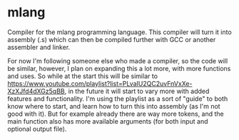 # mlang
Compiler for the mlang programming language. This compiler will turn it into assembly (.s) which can then be compiled further with GCC or another assembler and linker.

For now I'm following someone else who made a compiler, so the code will be similar, however, I plan on expanding this a lot more, with more functions and uses. So while at the start this will be similar to https://www.youtube.com/playlist?list=PLvaIU2QC2uvFnVxXe-XzXJfd4dXGz5qBB, in the future it will start to vary more with added features and functionality. I'm using the playlist as a sort of "guide" to both know where to start, and learn how to turn this into assembly (as I'm not good with it). But for example already there are way more tokens, and the main function also has more available arguments (for both input and optional output file).
